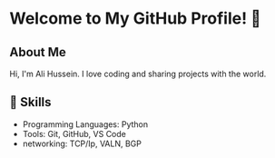 # Welcome to My GitHub Profile! 👋

## About Me
Hi, I'm Ali Hussein. I love coding and sharing projects with the world.

## 🔧 Skills
- Programming Languages: Python
- Tools: Git, GitHub, VS Code
- networking: TCP/Ip, VALN, BGP
